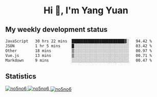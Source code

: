<h1 align="center">Hi 👋, I'm Yang Yuan</h1>


## My weekly development status
<!--START_SECTION:waka-->

```txt
JavaScript   30 hrs 22 mins  ███████████████████████▓░   94.42 %
JSON         1 hr 5 mins     █░░░░░░░░░░░░░░░░░░░░░░░░   03.42 %
Other        18 mins         ▒░░░░░░░░░░░░░░░░░░░░░░░░   00.97 %
Vue.js       13 mins         ▒░░░░░░░░░░░░░░░░░░░░░░░░   00.71 %
Markdown     9 mins          ░░░░░░░░░░░░░░░░░░░░░░░░░   00.47 %
```

<!--END_SECTION:waka-->

## Statistics
<a href="https://github.com/anuraghazra/github-readme-stats">
  <img src="https://github-readme-stats.vercel.app/api/top-langs/?username=no5no6&theme=dracula" alt="no5no6">
</a>
<a href="https://github.com/anuraghazra/github-readme-stats">
  <img src="https://github-readme-stats.vercel.app/api?username=no5no6&show_icons=true&theme=dracula&line_height=40" alt="no5no6">
</a>
<a href="https://github.com/anuraghazra/github-readme-stats">
  <img align="center" src="https://github-readme-streak-stats.herokuapp.com/?user=no5no6&theme=dracula" alt="no5no6" />
</a>